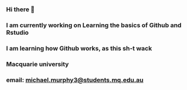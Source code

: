 ### Hi there 👋

### I am currently working on Learning the basics of Github and Rstudio
### I am learning how Github works, as this sh-t wack
### Macquarie university
### email: michael.murphy3@students.mq.edu.au
<!--
**Miichael-Murphy/Miichael-Murphy** is a ✨ _special_ ✨ repository because its `README.md` (this file) appears on your GitHub profile.

Here are some ideas to get you started:

- 🔭 I’m currently working on ... Learning the basics of Github and Rstudio
- 🌱 I’m currently learning ... How Github works, this sh*t wack
- 👯 I’m looking to collaborate on ... 
- 🤔 I’m looking for help with ...
- 💬 Ask me about ...
- 📫 How to reach me: ... michael.murphy3@students.mq.edu.au
- 😄 Pronouns: ... he/him
- ⚡ Fun fact: ... 
-->
